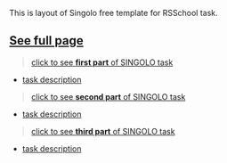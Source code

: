 This is layout of Singolo free template for RSSchool task.

[**See full page**](https://lenazamnius.github.io/singolo)
---

>[click to see **first part** of SINGOLO task](https://lenazamnius.github.io/singolo/singolo-parts/singolo1.html)
* [task description](https://github.com/rolling-scopes-school/tasks/blob/master/tasks/markups/level-2/singolo/part-1/singolo-1-ru.md)

>[click to see **second part** of SINGOLO task](https://lenazamnius.github.io/singolo/singolo-parts/singolo2.html)
* [task description](https://github.com/rolling-scopes-school/tasks/blob/master/tasks/markups/level-2/singolo/part-2/singolo-2-ru.md)

>[click to see **third part** of SINGOLO task](https://lenazamnius.github.io/singolo/singolo-parts/singolo3.html)
* [task description](https://github.com/rolling-scopes-school/tasks/blob/master/tasks/markups/level-2/singolo/part-3/singolo-3-ru.md)


